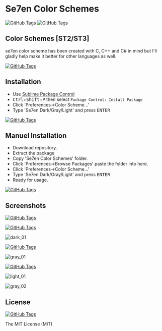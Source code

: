 # Se7en Color Schemes
[![GitHub Tags](https://img.shields.io/badge/version-1.0.0-brightgreen.svg)
](https://github.com/csknklc/Se7en)
[![GitHub Tags](https://img.shields.io/badge/sublime--text-2%2F3-red.svg)
](https://github.com/csknklc/Se7en)

## Color Schemes [ST2/ST3]
se7en color scheme has been created with C, C++ and C# in mind but I'll gladly help make it better for other languages as well.

[![GitHub Tags](https://img.shields.io/badge/coverage-C%2FC%2B%2B-blue.svg)
](https://github.com/csknklc/Se7en)

## Installation

* Use [Sublime Package Control](http://wbond.net/sublime_packages/package_control "Sublime Package Control")
* <kbd>Ctrl</kbd>+<kbd>Shift</kbd>+<kbd>P</kbd> then select `Package Control: Install Package`
* Click 'Preferences->Color Scheme...' 
* Type 'Se7en Dark/Gray/Light' and press <kbd>ENTER</kbd>

[![GitHub Tags](https://img.shields.io/badge/status-available-brightgreen.svg)
](https://github.com/csknklc/Se7en)

## Manuel Installation
* Download repository.
* Extract the package
* Copy 'Se7en Color Schemes' folder.
* Click 'Preferences->Browse Packages' paste the folder into here. 
* Click 'Preferences->Color Scheme...' 
* Type 'Se7en Dark/Gray/Light' and press <kbd>ENTER</kbd>
* Ready for usage.

[![GitHub Tags](https://img.shields.io/badge/status-available-brightgreen.svg)
](https://github.com/csknklc/Se7en)

## Screenshots

[![GitHub Tags](https://img.shields.io/badge/theme-Material-orange.svg)
](http://equinsuocha.io/material-theme/#/default)

[![GitHub Tags](https://img.shields.io/badge/color-dark-010101.svg)
](https://github.com/csknklc/Se7en)

![dark_01](https://user-images.githubusercontent.com/22396814/33724420-729cd44a-db80-11e7-923f-0ee32e8d4109.png)


[![GitHub Tags](https://img.shields.io/badge/color-gray-lightgrey.svg)
](https://github.com/csknklc/Se7en)

![gray_01](https://user-images.githubusercontent.com/22396814/33724459-81d33cec-db80-11e7-8af6-19aedceeaa12.png)


[![GitHub Tags](https://img.shields.io/badge/color-light-blue.svg)
](https://github.com/csknklc/Se7en)

![light_01](https://user-images.githubusercontent.com/22396814/33724472-8e4e2482-db80-11e7-87ab-745939b4f768.png)


![gray_02](https://user-images.githubusercontent.com/22396814/33724580-d877e61a-db80-11e7-965f-efaf334c56fe.png)

## License

[![GitHub Tags](https://img.shields.io/apm/l/vim-mode.svg)
](https://github.com/csknklc/Se7en)

The MIT License (MIT)
